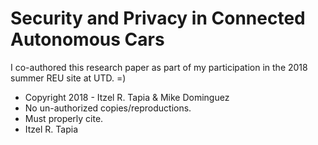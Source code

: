 # Security and Privacy in Connected Autonomous Cars
I co-authored this research paper as part of my participation in the 2018 summer REU site at UTD. =)
- Copyright 2018 - Itzel R. Tapia & Mike Dominguez
- No un-authorized copies/reproductions. 
- Must properly cite.
- Itzel R. Tapia
